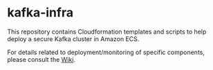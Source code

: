 # kafka-infra

This repository contains Cloudformation templates and scripts to
help deploy a secure Kafka cluster in Amazon ECS.

For details related to deployment/monitoring of specific components,
please consult the [Wiki](https://github.com/LoyaltyOne/kafka-infra/wiki).